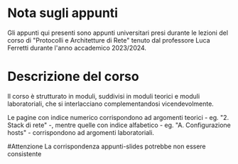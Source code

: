 # Nota sugli appunti
Gli appunti qui presenti sono appunti universitari presi durante le lezioni del corso di "Protocolli e Architetture di Rete" tenuto dal professore Luca Ferretti durante l'anno accademico 2023/2024.
# Descrizione del corso
Il corso è strutturato in moduli, suddivisi in moduli teorici e moduli laboratoriali, che si interlacciano complementandosi vicendevolmente.

Le pagine con indice numerico corrispondono ad argomenti teorici - eg. "2. Stack di rete" -, mentre quelle con indice alfabetico - eg. "A. Configurazione hosts" - corrispondono ad argomenti laboratoriali.

#Attenzione La corrispondenza appunti-slides potrebbe non essere consistente
